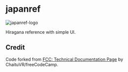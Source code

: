 # japanref
<img src="https://github.com/risesia/japanref/japanref.png" alt="japanref-logo">
<p>
    Hiragana reference with simple UI.
</p>

<h2>Credit</h2>
<p>
    Code forked from <a href="https://codepen.io/freeCodeCamp/full/NdrKKL" target="_blank">FCC: Technical Documentation Page</a> 
    by ChaituVR/freeCodeCamp.
</p>
